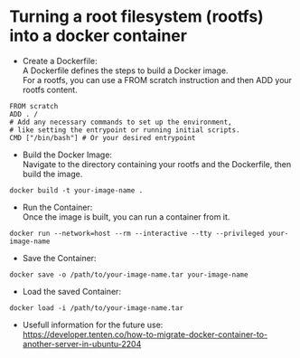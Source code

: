 # Turning a root filesystem (rootfs) into a docker container

* Create a Dockerfile:<br>A Dockerfile defines the steps to build a Docker image.<br>For a rootfs, you can use a FROM scratch instruction and then ADD your rootfs content.
```
FROM scratch
ADD . / 
# Add any necessary commands to set up the environment,
# like setting the entrypoint or running initial scripts.
CMD ["/bin/bash"] # Or your desired entrypoint
```

* Build the Docker Image:<br>Navigate to the directory containing your rootfs and the Dockerfile, then build the image.
```
docker build -t your-image-name .
```

* Run the Container:<br>Once the image is built, you can run a container from it.
```
docker run --network=host --rm --interactive --tty --privileged your-image-name
```

* Save the Container:
```
docker save -o /path/to/your-image-name.tar your-image-name
```

* Load the saved Container:
```
docker load -i /path/to/your-image-name.tar
```

* Usefull information for the future use:
<br>https://developer.tenten.co/how-to-migrate-docker-container-to-another-server-in-ubuntu-2204
